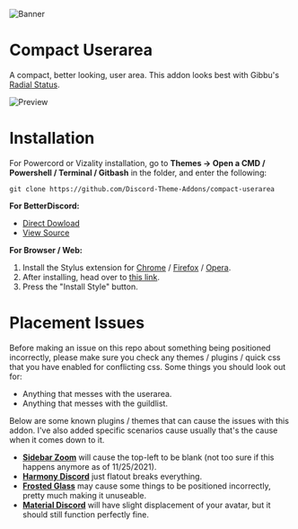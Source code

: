 ![Banner](https://raw.githubusercontent.com/Discord-Theme-Addons/compact-userarea/main/assets/readme/banner.png)

# Compact Userarea
A compact, better looking, user area. This addon looks best with Gibbu's [Radial Status](https://github.com/DiscordStyles/RadialStatus).

![Preview](https://raw.githubusercontent.com/Discord-Theme-Addons/compact-userarea/main/assets/readme/preview.png)

# Installation
For Powercord or Vizality installation, go to **Themes -> Open a CMD / Powershell / Terminal / Gitbash** in the folder, and enter the following:
```
git clone https://github.com/Discord-Theme-Addons/compact-userarea
```

**For BetterDiscord:**
- [Direct Dowload](https://betterdiscord.app/Download?id=165)
- [View Source](https://discord-theme-addons.github.io/compact-userarea/src/support/CompactUserarea.theme.css)

**For Browser / Web:**
1. Install the Stylus extension for [Chrome](https://chrome.google.com/webstore/detail/stylus/clngdbkpkpeebahjckkjfobafhncgmne) / [Firefox](https://addons.mozilla.org/en-US/firefox/addon/styl-us/) / [Opera](https://github.com/openstyles/stylus/wiki/Opera,-Outdated-Stylus).
2. After installing, head over to [this link](https://discord-theme-addons.github.io/compact-userarea/src/support/CompactUserarea.user.css).
3. Press the "Install Style" button.

# Placement Issues
Before making an issue on this repo about something being positioned incorrectly, please make sure you check any themes / plugins / quick css that you have enabled for conflicting css. Some things you should look out for:
- Anything that messes with the userarea.
- Anything that messes with the guildlist.

Below are some known plugins / themes that can cause the issues with this addon. I've also added specific scenarios cause usually that's the cause when it comes down to it.
- **[Sidebar Zoom](https://github.com/HooferDevelops/sidebar-zoom)** will cause the top-left to be blank (not too sure if this happens anymore as of 11/25/2021).
- **[Harmony Discord](https://github.com/KraXen72/harmony-discord)** just flatout breaks everything.
- **[Frosted Glass](https://github.com/DiscordStyles/FrostedGlass)** may cause some things to be positioned incorrectly, pretty much making it unuseable.
- **[Material Discord](https://github.com/CapnKitten/Material-Discord/)** will have slight displacement of your avatar, but it should still function perfectly fine.